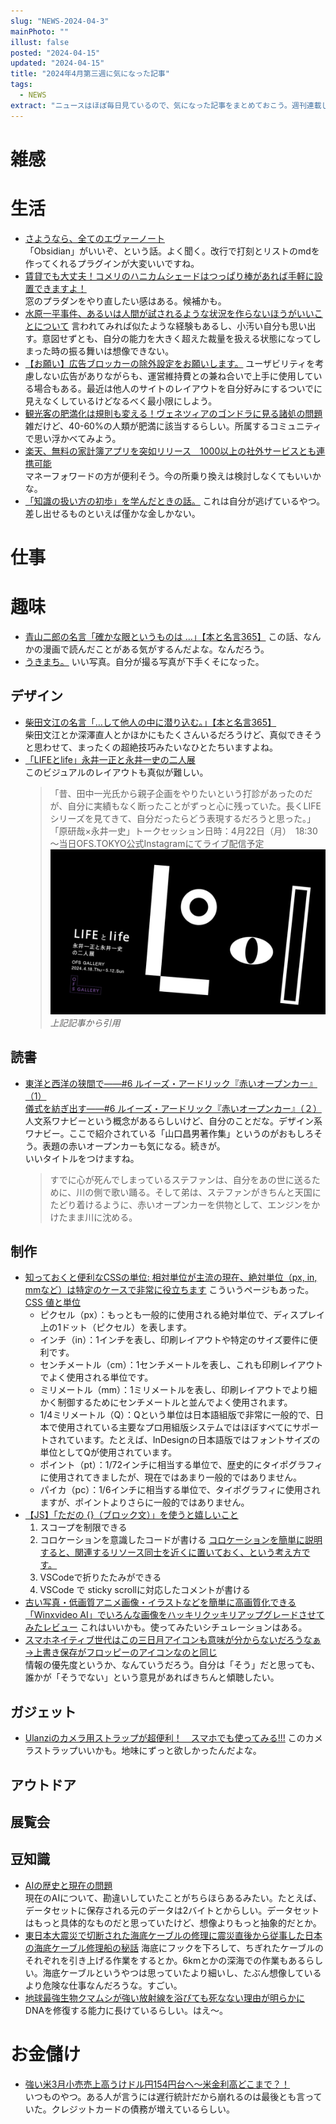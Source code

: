 ```yaml
---
slug: "NEWS-2024-04-3"
mainPhoto: ""
illust: false
posted: "2024-04-15"
updated: "2024-04-15"
title: "2024年4月第三週に気になった記事"
tags:
  - NEWS
extract: "ニュースはほぼ毎日見ているので、気になった記事をまとめておこう。週刊連載したい。"
---
```


# 雑感

# 生活

- [さようなら、全てのエヴァーノート](https://honeshabri.hatenablog.com/entry/Evernote_to_Obsidian)  
  「Obsidian」がいいぞ、という話。よく聞く。改行で打刻とリストのmdを作ってくれるプラグインが大変いいですね。
- [賃貸でも大丈夫！コメリのハニカムシェードはつっぱり棒があれば手軽に設置できますよ！](https://www.goodspress.jp/news/595993/2/)   
  窓のプラダンをやり直したい感はある。候補かも。
- [水原一平事件、あるいは人間が試されるような状況を作らないほうがいいことについて](https://goldhead.hatenablog.com/entry/2024/04/15/131313) 
  言われてみれば似たような経験もあるし、小汚い自分も思い出す。意図せずとも、自分の能力を大きく超えた裁量を扱える状態になってしまった時の振る舞いは想像できない。
- [【お願い】広告ブロッカーの除外設定をお願いします。](https://smhn.info/202312-please-exclude-our-domain-from-your-ad-blocker) 
  ユーザビリティを考慮しない広告がありながらも、運営維持費との兼ね合いで上手に使用している場合もある。最近は他人のサイトのレイアウトを自分好みにするついでに見えなくしているけどなるべく最小限にしよう。
- [観光客の肥満化は規則も変える！ヴェネツィアのゴンドラに見る諸処の問題](https://blog.tinect.jp/?p=86017) 
  雑だけど、40-60%の人類が肥満に該当するらしい。所属するコミュニティで思い浮かべてみよう。
- [楽天、無料の家計簿アプリを突如リリース　1000以上の社外サービスとも連携可能](https://www.itmedia.co.jp/news/articles/2404/17/news172.html)  
  マネーフォワードの方が便利そう。今の所乗り換えは検討しなくてもいいかな。
- [「知識の扱い方の初歩」を学んだときの話。](https://blog.tinect.jp/?p=86103) 
  これは自分が逃げているやつ。差し出せるものといえば僅かな金しかない。

# 仕事

# 趣味

- [青山二郎の名言「確かな眼というものは …」【本と名言365】](https://casabrutus.com/categories/culture/402943) 
  この話、なんかの漫画で読んだことがある気がするんだよな。なんだろう。
- [うきまち。](http://blog.livedoor.jp/dokubutu/archives/50931318.html) 
  いい写真。自分が撮る写真が下手くそになった。

## デザイン

- [柴田文江の名言「…して他人の中に潜り込む。」【本と名言365】](https://casabrutus.com/categories/culture/403058)  
  柴田文江とか深澤直人とかほかにもたくさんいるだろうけど、真似できそうと思わせて、まったくの超絶技巧みたいなひとたちいますよね。
- [「LIFEとlife」永井一正と永井一史の二人展](https://www.japandesign.ne.jp/event/lifeandlife-ofs/)  
  このビジュアルのレイアウトも真似が難しい。
  > 「昔、田中一光氏から親子企画をやりたいという打診があったのだが、自分に実績もなく断ったことがずっと心に残っていた。長くLIFEシリーズを見てきて、自分だったらどう表現するだろうと思った。」
  > 「原研哉×永井一史」トークセッション日時：4月22日（月）　18:30～当日OFS.TOKYO公式Instagramにてライブ配信予定
  ![「LIFEとlife」永井一正と永井一史の二人展](../../images/news/2024-04-15-NEWS/2024-04-15-NEWS-1.jpg)
  *上記記事から引用*

## 読書

- [東洋と西洋の狭間で――#6 ルイーズ・アードリック『赤いオープンカー』（1）](https://nhkbook-hiraku.com/n/n0e492db1f2a7)  
  [儀式を紡ぎ出す――#6 ルイーズ・アードリック『赤いオープンカー』（２）](https://nhkbook-hiraku.com/n/n26d407cbcdb4)
  人文系ワナビーという概念があるらしいけど、自分のことだな。デザイン系ワナビー。ここで紹介されている「山口昌男著作集」というのがおもしろそう。表題の赤いオープンカーも気になる。続きが。  
  いいタイトルをつけますね。
  > すでに心が死んでしまっているステファンは、自分をあの世に送るために、川の側で歌い踊る。そして弟は、ステファンがきちんと天国にたどり着けるように、赤いオープンカーを供物として、エンジンをかけたまま川に沈める。

## 制作

- [知っておくと便利なCSSの単位: 相対単位が主流の現在、絶対単位（px, in, mmなど）は特定のケースで非常に役立ちます](https://coliss.com/articles/build-websites/operation/css/absolute-length-units.html)
  こういうページもあった。[CSS 値と単位](https://developer.mozilla.org/ja/docs/Web/CSS/CSS_Values_and_Units)
  - ピクセル（px）：もっとも一般的に使用される絶対単位で、ディスプレイ上の1ドット（ピクセル）を表します。
  - インチ（in）：1インチを表し、印刷レイアウトや特定のサイズ要件に便利です。
  - センチメートル（cm）：1センチメートルを表し、これも印刷レイアウトでよく使用される単位です。
  - ミリメートル（mm）：1ミリメートルを表し、印刷レイアウトでより細かく制御するためにセンチメートルと並んでよく使用されます。
  - 1/4ミリメートル（Q）：Qという単位は日本語組版で非常に一般的で、日本で使用されている主要なプロ用組版システムではほぼすべてにサポートされています。たとえば、InDesignの日本語版ではフォントサイズの単位としてQが使用されています。
  - ポイント（pt）：1/72インチに相当する単位で、歴史的にタイポグラフィに使用されてきましたが、現在ではあまり一般的ではありません。
  - パイカ（pc）：1/6インチに相当する単位で、タイポグラフィに使用されますが、ポイントよりさらに一般的ではありません。
- [【JS】「ただの {}（ブロック文）」を使うと嬉しいこと](https://zenn.dev/kagan/articles/js-plain-block-statement) 
  1. スコープを制限できる
  2. コロケーションを意識したコードが書ける
    [コロケーションを簡単に説明すると、関連するリソース同士を近くに置いておく、という考え方です。](https://www.mizdra.net/entry/2022/12/11/203940)
  3. VSCodeで折りたたみができる
  4. VSCode で sticky scrollに対応したコメントが書ける
- [古い写真・低画質アニメ画像・イラストなどを簡単に高画質化できる「Winxvideo AI」でいろんな画像をハッキリクッキリアップグレードさせてみたレビュー](https://gigazine.net/news/20240417-winxvideo-ai-high-quality-picture/) 
  これはいいかも。使ってみたいシチュレーションはある。
- [スマホネイティブ世代はこの三日月アイコンも意味が分からないだろうなぁ→上書き保存がフロッピーのアイコンなのと同じ](https://togetter.com/li/2351953)  
  情報の優先度というか、なんていうだろう。自分は「そう」だと思っても、誰かが「そうでない」という意見があればきちんと傾聴したい。


## ガジェット

- [Ulanziのカメラ用ストラップが超便利！　スマホでも使ってみる!!!](https://k-tai.watch.impress.co.jp/docs/column/stapa/1584041.html) 
  このカメラストラップいいかも。地味にずっと欲しかったんだよな。

## アウトドア

## 展覧会

## 豆知識

- [AIの歴史と現在の問題](https://rootport.hateblo.jp/entry/20240414)  
  現在のAIについて、勘違いしていたことがちらほらあるみたい。たとえば、データセットに保存される元のデータは2バイトとからしい。データセットはもっと具体的なものだと思っていたけど、想像よりもっと抽象的だとか。
- [東日本大震災で切断された海底ケーブルの修理に震災直後から従事した日本の海底ケーブル修理船の秘話](https://gigazine.net/news/20240418-undersea-internet-cables-repair-ships-japan/) 
  海底にフックを下ろして、ちぎれたケーブルのそれぞれを引き上げる作業をするとか。6kmとかの深海での作業もあるらしい。海底ケーブルというやつは思っていたより細いし、たぶん想像しているより危険な仕事なんだろうな。すごい。
- [地球最強生物クマムシが強い放射線を浴びても死なない理由が明らかに](https://karapaia.com/archives/52331139.html) 
  DNAを修復する能力に長けているらしい。はえ〜。
  
# お金儲け

- [強い米3月小売売上高うけドル円154円台へ～米金利高どこまで？！](http://hiroko.yutaka-shoji.co.jp/2024/04/3154.html)  
  いつものやつ。ある人が言うには遅行統計だから崩れるのは最後とも言っていた。クレジットカードの債務が増えているらしい。